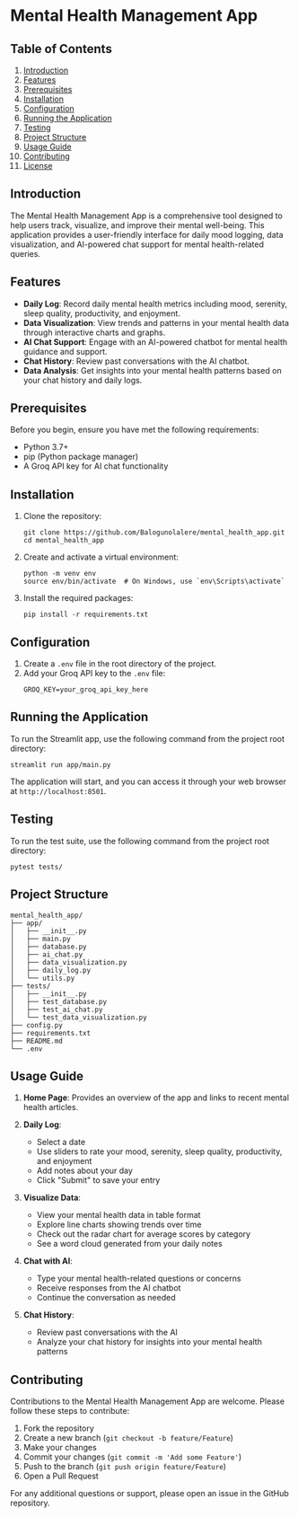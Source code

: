 # Mental Health Management App

## Table of Contents
1. [Introduction](#introduction)
2. [Features](#features)
3. [Prerequisites](#prerequisites)
4. [Installation](#installation)
5. [Configuration](#configuration)
6. [Running the Application](#running-the-application)
7. [Testing](#testing)
8. [Project Structure](#project-structure)
9. [Usage Guide](#usage-guide)
10. [Contributing](#contributing)
11. [License](#license)

## Introduction

The Mental Health Management App is a comprehensive tool designed to help users track, visualize, and improve their mental well-being. This application provides a user-friendly interface for daily mood logging, data visualization, and AI-powered chat support for mental health-related queries.

## Features

- **Daily Log**: Record daily mental health metrics including mood, serenity, sleep quality, productivity, and enjoyment.
- **Data Visualization**: View trends and patterns in your mental health data through interactive charts and graphs.
- **AI Chat Support**: Engage with an AI-powered chatbot for mental health guidance and support.
- **Chat History**: Review past conversations with the AI chatbot.
- **Data Analysis**: Get insights into your mental health patterns based on your chat history and daily logs.

## Prerequisites

Before you begin, ensure you have met the following requirements:
- Python 3.7+
- pip (Python package manager)
- A Groq API key for AI chat functionality

## Installation

1. Clone the repository:
   ```
   git clone https://github.com/Balogunolalere/mental_health_app.git
   cd mental_health_app
   ```

2. Create and activate a virtual environment:
   ```
   python -m venv env
   source env/bin/activate  # On Windows, use `env\Scripts\activate`
   ```

3. Install the required packages:
   ```
   pip install -r requirements.txt
   ```

## Configuration

1. Create a `.env` file in the root directory of the project.
2. Add your Groq API key to the `.env` file:
   ```
   GROQ_KEY=your_groq_api_key_here
   ```

## Running the Application

To run the Streamlit app, use the following command from the project root directory:

```
streamlit run app/main.py
```

The application will start, and you can access it through your web browser at `http://localhost:8501`.

## Testing

To run the test suite, use the following command from the project root directory:

```
pytest tests/
```

## Project Structure

```
mental_health_app/
├── app/
│   ├── __init__.py
│   ├── main.py
│   ├── database.py
│   ├── ai_chat.py
│   ├── data_visualization.py
│   ├── daily_log.py
│   └── utils.py
├── tests/
│   ├── __init__.py
│   ├── test_database.py
│   ├── test_ai_chat.py
│   └── test_data_visualization.py
├── config.py
├── requirements.txt
├── README.md
└── .env
```

## Usage Guide

1. **Home Page**: Provides an overview of the app and links to recent mental health articles.

2. **Daily Log**: 
   - Select a date
   - Use sliders to rate your mood, serenity, sleep quality, productivity, and enjoyment
   - Add notes about your day
   - Click "Submit" to save your entry

3. **Visualize Data**:
   - View your mental health data in table format
   - Explore line charts showing trends over time
   - Check out the radar chart for average scores by category
   - See a word cloud generated from your daily notes

4. **Chat with AI**:
   - Type your mental health-related questions or concerns
   - Receive responses from the AI chatbot
   - Continue the conversation as needed

5. **Chat History**:
   - Review past conversations with the AI
   - Analyze your chat history for insights into your mental health patterns

## Contributing

Contributions to the Mental Health Management App are welcome. Please follow these steps to contribute:

1. Fork the repository
2. Create a new branch (`git checkout -b feature/Feature`)
3. Make your changes
4. Commit your changes (`git commit -m 'Add some Feature'`)
5. Push to the branch (`git push origin feature/Feature`)
6. Open a Pull Request


For any additional questions or support, please open an issue in the GitHub repository.